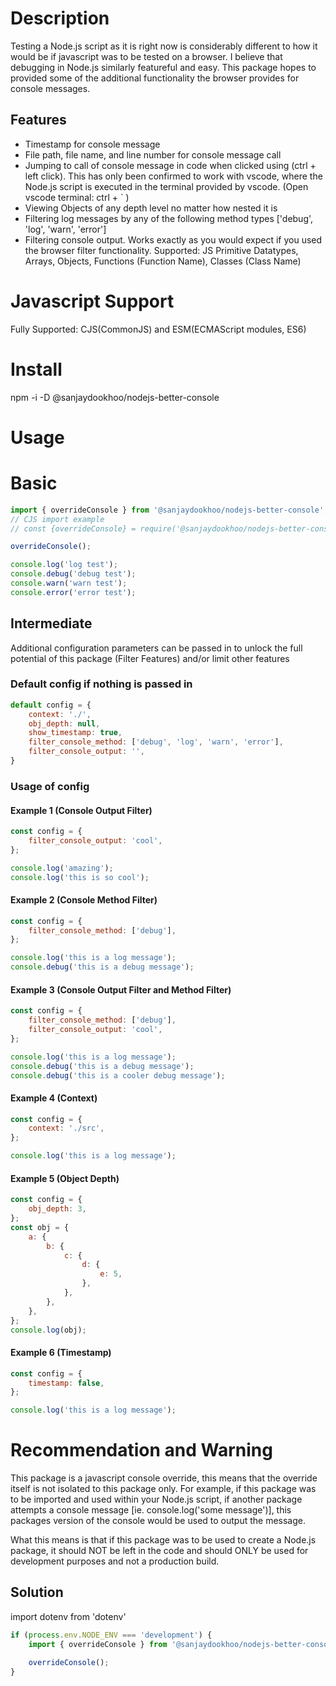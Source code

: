 # Description

Testing a Node.js script as it is right now is considerably different to how it would be if javascript was to be tested on a browser. I believe that debugging in Node.js similarly featureful and easy. This package hopes to provided some of the additional functionality the browser provides for console messages.

## Features

-   Timestamp for console message
-   File path, file name, and line number for console message call
-   Jumping to call of console message in code when clicked using (ctrl + left click). This has only been confirmed to work with vscode, where the Node.js script is executed in the terminal provided by vscode. (Open vscode terminal: ctrl + ` )
-   Viewing Objects of any depth level no matter how nested it is
-   Filtering log messages by any of the following method types ['debug', 'log', 'warn', 'error']
-   Filtering console output. Works exactly as you would expect if you used the browser filter functionality. Supported: JS Primitive Datatypes, Arrays, Objects, Functions (Function Name), Classes (Class Name)

# Javascript Support

Fully Supported: CJS(CommonJS) and ESM(ECMAScript modules, ES6)

# Install

npm -i -D @sanjaydookhoo/nodejs-better-console

# Usage

# Basic

```javascript
import { overrideConsole } from '@sanjaydookhoo/nodejs-better-console';
// CJS import example
// const {overrideConsole} = require('@sanjaydookhoo/nodejs-better-console');

overrideConsole();

console.log('log test');
console.debug('debug test');
console.warn('warn test');
console.error('error test');
```

## Intermediate

Additional configuration parameters can be passed in to unlock the full potential of this package (Filter Features) and/or limit other features

### Default config if nothing is passed in

```javascript
default config = {
	context: './',
	obj_depth: null,
	show_timestamp: true,
	filter_console_method: ['debug', 'log', 'warn', 'error'],
	filter_console_output: '',
}
```

### Usage of config

#### Example 1 (Console Output Filter)

```javascript
const config = {
	filter_console_output: 'cool',
};

console.log('amazing');
console.log('this is so cool');
```

#### Example 2 (Console Method Filter)

```javascript
const config = {
	filter_console_method: ['debug'],
};

console.log('this is a log message');
console.debug('this is a debug message');
```

#### Example 3 (Console Output Filter and Method Filter)

```javascript
const config = {
	filter_console_method: ['debug'],
	filter_console_output: 'cool',
};

console.log('this is a log message');
console.debug('this is a debug message');
console.debug('this is a cooler debug message');
```

#### Example 4 (Context)

```javascript
const config = {
	context: './src',
};

console.log('this is a log message');
```

#### Example 5 (Object Depth)

```javascript
const config = {
	obj_depth: 3,
};
const obj = {
	a: {
		b: {
			c: {
				d: {
					e: 5,
				},
			},
		},
	},
};
console.log(obj);
```

#### Example 6 (Timestamp)

```javascript
const config = {
	timestamp: false,
};

console.log('this is a log message');
```

# Recommendation and Warning

This package is a javascript console override, this means that the override itself is not isolated to this package only. For example, if this package was to be imported and used within your Node.js script, if another package attempts a console message [ie. console.log('some message')], this packages version of the console would be used to output the message.

What this means is that if this package was to be used to create a Node.js package, it should NOT be left in the code and should ONLY be used for development purposes and not a production build.

## Solution

import dotenv from 'dotenv'

```javascript
if (process.env.NODE_ENV === 'development') {
	import { overrideConsole } from '@sanjaydookhoo/nodejs-better-console';

	overrideConsole();
}
```
